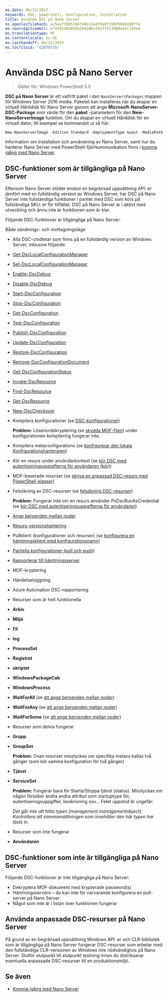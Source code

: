 ```yaml
---
ms.date: 06/12/2017
keywords: DSC, powershell, konfiguration, installation
title: Använda DSC på Nano Server
ms.openlocfilehash: ac5eaf3885788f40e12e4f0a0f19025668280f7e
ms.sourcegitcommit: e7445ba8203da304286c591ff513900ad1c244a4
ms.translationtype: MT
ms.contentlocale: sv-SE
ms.lasthandoff: 04/23/2019
ms.locfileid: "62079735"
---
```

# <a name="using-dsc-on-nano-server"></a>Använda DSC på Nano Server

> Gäller för: Windows PowerShell 5.0

**DSC på Nano Server** är ett valfritt paket i den `NanoServer\Packages` mappen för Windows Server 2016 media. Paketet kan installeras när du skapar en virtuell Hårddisk för Nano Server genom att ange **Microsoft-NanoServer-DSC-Package** som värde för den **paket** -parametern för den **New-NanoServerImage**  funktion. Om du skapar en virtuell Hårddisk för en virtuell dator, till exempel se kommandot ut så här:

```powershell
New-NanoServerImage -Edition Standard -DeploymentType Guest -MediaPath f:\ -BasePath .\Base -TargetPath .\Nano1\Nano.vhd -ComputerName Nano1 -Packages Microsoft-NanoServer-DSC-Package
```

Information om installation och användning av Nano Server, samt hur du hanterar Nano Server med PowerShell-fjärrkommunikation finns i [komma igång med Nano Server](/windows-server/get-started/getting-started-with-nano-server).

## <a name="dsc-features-available-on-nano-server"></a>DSC-funktioner som är tillgängliga på Nano Server

Eftersom Nano Server stöder endast en begränsad uppsättning API: er jämfört med en fullständig version av Windows Server, har DSC på Nano Server inte fullständiga funktioner i paritet med DSC som körs på fullständiga SKU: er för tillfället. DSC på Nano Server är i aktivt med utveckling och ännu inte är funktionen som är klar.

Följande DSC-funktioner är tillgängliga på Nano Server:

Både sändnings- och mottagningsläge

- Alla DSC-cmdletar som finns på en fullständig version av Windows Server, inklusive följande:
- [Get-DscLocalConfigurationManager](/powershell/module/PSDesiredStateConfiguration/Get-DscLocalConfigurationManager)
- [Set-DscLocalConfigurationManager](/powershell/module/PSDesiredStateConfiguration/Set-DscLocalConfigurationManager)
- [Enable-DscDebug](/powershell/module/PSDesiredStateConfiguration/Enable-DscDebug)
- [Disable-DscDebug](/powershell/module/PSDesiredStateConfiguration/Disable-DscDebug)
- [Start-DscConfiguration](/powershell/module/psdesiredstateconfiguration/start-dscconfiguration)
- [Stop-DscConfiguration](/powershell/module/PSDesiredStateConfiguration/Stop-DscConfiguration)
- [Get-DscConfiguration](/powershell/module/PSDesiredStateConfiguration/Get-DscConfiguration)
- [Test-DscConfiguration](/powershell/module/psdesiredstateconfiguration/Test-DSCConfiguration)
- [Publish-DscConfiguration](/powershell/module/PSDesiredStateConfiguration/Publish-DscConfiguration)
- [Update-DscConfiguration](/powershell/module/PSDesiredStateConfiguration/Update-DscConfiguration)
- [Restore-DscConfiguration](/powershell/module/PSDesiredStateConfiguration/Restore-DscConfiguration)
- [Remove-DscConfigurationDocument](/powershell/module/PSDesiredStateConfiguration/Remove-DscConfigurationDocument)
- [Get-DscConfigurationStatus](/powershell/module/PSDesiredStateConfiguration/Get-DscConfigurationStatus)
- [Invoke-DscResource](/powershell/module/PSDesiredStateConfiguration/Invoke-DscResource)
- [Find-DscResource](https://technet.microsoft.com/en-us/library/mt517874.aspx)
- [Get-DscResource](/powershell/module/PSDesiredStateConfiguration/Get-DscResource)
- [New-DscChecksum](/powershell/module/PSDesiredStateConfiguration/New-DSCCheckSum)

- Kompilera konfigurationer (se [DSC-konfigurationer](../configurations/configurations.md))

  **Problem:** Lösenordskryptering (se [skydda MOF-filen](../pull-server/secureMOF.md)) under konfigurationen kompilering fungerar inte.

- Kompilera metaconfigurations (se [konfigurerar den lokala Konfigurationshanteraren](../managing-nodes/metaConfig.md))

- Kör en resurs under användarkontext (se [kör DSC med autentiseringsuppgifterna för användaren (kör)](../configurations/runAsUser.md))

- MOF-baserade resurser (se [skriva en anpassad DSC-resurs med PowerShell-klasser](../resources/authoringResourceClass.md))

- Felsökning av DSC-resurser (se [felsökning DSC-resurser](../troubleshooting/debugResource.md))

  **Problem:** Fungerar inte om en resurs använder PsDscRunAsCredential (se [kör DSC med autentiseringsuppgifterna för användaren](../configurations/runAsUser.md))

- [Ange beroenden mellan noder](../configurations/crossNodeDependencies.md)

- [Resurs-versionshantering](../configurations/sxsResource.md)

- Pullklient (konfigurationer och resurser) (se [konfigurera en hämtningsklient med konfigurationsnamn](../pull-server/pullClientConfigNames.md))

- [Partiella konfigurationer (pull och push)](../pull-server/partialConfigs.md)

- [Rapporterar till hämtningsserver](../pull-server/reportServer.md)

- MOF-kryptering

- Händelseloggning

- Azure Automation DSC-rapportering

- Resurser som är helt funktionella

- **Arkiv**
- **Miljö**
- **Fil**
- **log**
- **ProcessSet**
- **Registret**
- **skriptet**
- **WindowsPackageCab**
- **WindowsProcess**
- **WaitForAll** (se [att ange beroenden mellan noder](../configurations/crossNodeDependencies.md))
- **WaitForAny** (se [att ange beroenden mellan noder](../configurations/crossNodeDependencies.md))
- **WaitForSome** (se [att ange beroenden mellan noder](../configurations/crossNodeDependencies.md))

- Resurser som delvis fungerar
- **Grupp**
- **GroupSet**

  **Problem:** Ovan resurser misslyckas om specifika instans kallas två gånger (som kör samma konfiguration för två gånger)

- **Tjänst**
- **ServiceSet**

  **Problem:** Fungerar bara för Starta/Stoppa tjänst (status). Misslyckas om någon försöker ändra andra attribut som startuptype för, autentiseringsuppgifter, beskrivning osv... Felet uppstod är ungefär:

  *Det går inte att hitta typen [management.managementobject]: Kontrollera att sammansättningen som innehåller den här typen har lästs in.*

- Resurser som inte fungerar
- **Användaren**

## <a name="dsc-features-not-available-on-nano-server"></a>DSC-funktioner som inte är tillgängliga på Nano Server

Följande DSC-funktioner är inte tillgängliga på Nano Server:

- Dekryptera MOF-dokument med krypterade password(s)
- Hämtningsservern – du kan inte för närvarande konfigurera en pull-server på Nano Server
- Något som inte är i listan över funktionen fungerar

## <a name="using-custom-dsc-resources-on-nano-server"></a>Använda anpassade DSC-resurser på Nano Server

På grund av en begränsad uppsättning Windows API: er och CLR-bibliotek som är tillgängliga på Nano Server fungerar DSC-resurser som arbetar med den fullständiga CLR-versionen av Windows inte nödvändigtvis på Nano Server.
Slutför slutpunkt till slutpunkt testning innan du distribuerar eventuella anpassade DSC-resurser till en produktionsmiljö.

## <a name="see-also"></a>Se även

- [Komma igång med Nano Server](/windows-server/get-started/getting-started-with-nano-server)
